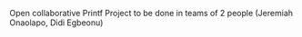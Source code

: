 Open collaborative Printf Project to be done in teams of 2 people (Jeremiah Onaolapo, Didi Egbeonu)
